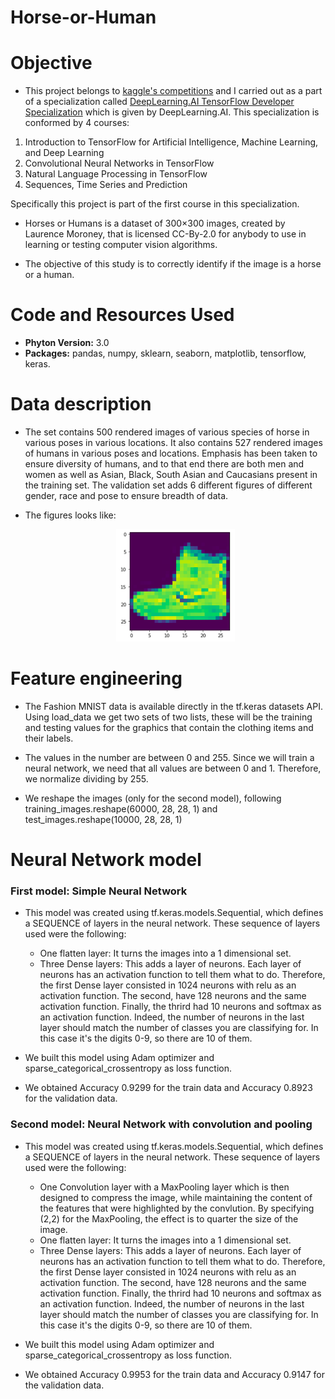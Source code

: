 # Horse-or-Human

# Objective

- This project belongs to [kaggle's competitions](https://www.kaggle.com/sanikamal/horses-or-humans-dataset) and I carried out as a part of a specialization called [DeepLearning.AI TensorFlow Developer Specialization](https://www.coursera.org/account/accomplishments/specialization/certificate/L6R6AFWVXHZT) which is given by DeepLearning.AI. This specialization is conformed by 4 courses: 
1. Introduction to TensorFlow for Artificial Intelligence, Machine Learning, and Deep Learning 
2. Convolutional Neural Networks in TensorFlow 
3. Natural Language Processing in TensorFlow 
4. Sequences, Time Series and Prediction

  Specifically this project is part of the first course in this specialization. 

- Horses or Humans is a dataset of 300×300 images, created by Laurence Moroney, that is licensed CC-By-2.0 for anybody to use in learning or testing computer vision algorithms.

- The objective of this study is to correctly identify if the image is a horse or a human.

# Code and Resources Used

- **Phyton Version:** 3.0
- **Packages:** pandas, numpy, sklearn, seaborn, matplotlib, tensorflow, keras.

# Data description  

- The set contains 500 rendered images of various species of horse in various poses in various locations. It also contains 527 rendered images of humans in various poses and locations. Emphasis has been taken to ensure diversity of humans, and to that end there are both men and women as well as Asian, Black, South Asian and Caucasians present in the training set. The validation set adds 6 different figures of different gender, race and pose to ensure breadth of data.

- The figures looks like:
  <p align="center">
   <img src="https://github.com/lilosa88/Fashion-MNIST-/blob/main/Images/Captura%20de%20Pantalla%202021-05-18%20a%20la(s)%2016.20.14.png" width="190" height="180">
  </p> 
  
# Feature engineering

- The Fashion MNIST data is available directly in the tf.keras datasets API. Using load_data we get two sets of two lists, these will be the training and testing values for the graphics that contain the clothing items and their labels.
 
- The values in the number are between 0 and 255. Since we will train a neural network, we need that all values are between 0 and 1. Therefore, we normalize dividing by 255.

- We reshape the images (only for the second model), following training_images.reshape(60000, 28, 28, 1) and test_images.reshape(10000, 28, 28, 1)


# Neural Network model

### First model: Simple Neural Network

- This model was created using tf.keras.models.Sequential, which defines a SEQUENCE of layers in the neural network. These sequence of layers used were the following:
  - One flatten layer: It turns the images into a 1 dimensional set.
  - Three Dense layers: This adds a layer of neurons. Each layer of neurons has an activation function to tell them what to do. Therefore, the first Dense layer         consisted in 1024 neurons with relu as an activation function. The second, have 128 neurons and the same activation function. Finally, the thrird had 10 neurons     and softmax as an activation function. Indeed, the number of neurons in the last layer should match the number of classes you are classifying for. In this case     it's the digits 0-9, so there are 10 of them.

- We built this model using Adam optimizer and sparse_categorical_crossentropy as loss function.

- We obtained Accuracy 0.9299 for the train data and Accuracy 0.8923 for the validation data.

### Second model: Neural Network with convolution and pooling

- This model was created using tf.keras.models.Sequential, which defines a SEQUENCE of layers in the neural network. These sequence of layers used were the following:
  - One Convolution layer with a MaxPooling layer which is then designed to compress the image, while maintaining the content of the features that were                 highlighted by the convlution. By specifying (2,2) for the MaxPooling, the effect is to quarter the size of the image.
  - One flatten layer: It turns the images into a 1 dimensional set.
  - Three Dense layers: This adds a layer of neurons. Each layer of neurons has an activation function to tell them what to do. Therefore, the first Dense layer         consisted in 1024 neurons with relu as an activation function. The second, have 128 neurons and the same activation function. Finally, the thrird had 10 neurons     and softmax as an activation function. Indeed, the number of neurons in the last layer should match the number of classes you are classifying for. In this case     it's the digits 0-9, so there are 10 of them.

- We built this model using Adam optimizer and sparse_categorical_crossentropy as loss function.

- We obtained Accuracy 0.9953 for the train data and Accuracy 0.9147 for the validation data.

